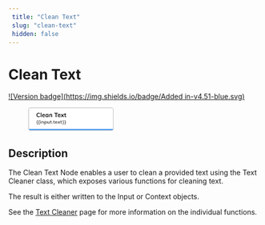 ```yaml
---
 title: "Clean Text" 
 slug: "clean-text" 
 hidden: false 
---
```


# Clean Text

[![Version badge](https://img.shields.io/badge/Added in-v4.51-blue.svg)](../../../../release-notes/4.51.md)

<figure>
  <img class="image-center" src="../../../../../static/img/_assets/ai/build/node-reference/ai/clean-text.png" width="40%" />
</figure>

## Description

The Clean Text Node enables a user to clean a provided text using the Text Cleaner class, which exposes various functions for cleaning text.

The result is either written to the Input or Context objects.

See the [Text Cleaner](../../../empower/nlu/text-cleaner.md) page for more information on the individual functions.